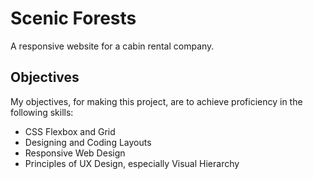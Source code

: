# Scenic Forests
A responsive website for a cabin rental company.

## Objectives
My objectives, for making this project, are to achieve proficiency in the following skills:
- CSS Flexbox and Grid
- Designing and Coding Layouts
- Responsive Web Design
- Principles of UX Design, especially Visual Hierarchy
